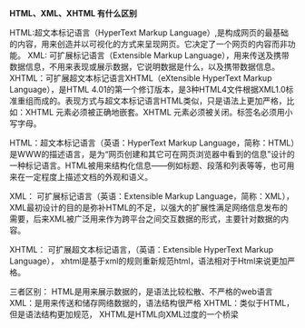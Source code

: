 **HTML、XML、XHTML 有什么区别**

HTML:超文本标记语言（HyperText Markup Language）,是构成网页的最基础的内容，用来创造并以可视化的方式来呈现网页。它决定了一个网页的内容而非功能。
XML: 可扩展标记语言（Extensible Markup Language），用来传送及携带数据信息，不用来表现或展示数据，它说明数据是什么，以及携带数据信息。
XHTML：可扩展超文本标记语言XHTML（eXtensible HyperText Markup Language），是HTML 4.01的第一个修订版本，是3种HTML4文件根据XML1.0标准重组而成的。表现方式与超文本标记语言HTML类似，只是语法上更加严格，比如：XHTML 元素必须被正确地嵌套。XHTML 元素必须被关闭。标签名必须用小写字母。

HTML：超文本标记语言（英语：HyperText Markup Language，简称：HTML）是WWW的描述语言，是为“网页创建和其它可在网页浏览器中看到的信息”设计的一种标记语言。HTML被用来结构化信息——例如标题、段落和列表等等，也可用来在一定程度上描述文档的外观和语义。

XML： 可扩展标记语言（英语：Extensible Markup Language，简称：XML），XML最初设计的目的是弥补HTML的不足，以强大的扩展性满足网络信息发布的需要，后来XML被广泛用来作为跨平台之间交互数据的形式，主要针对数据的内容。

XHTML： 可扩展超文本标记语言，（英语：Extensible HyperText Markup Language）， xhtml是基于xml的规则重新规范html，语法相对于Html来说更加严格。

三者区别：
HTML是用来展示数据的，是语法比较松散、不严格的web语言
XML：是用来传送和储存网络数据的，语法结构很严格
XHTML：类似于HTML，但是语法结构更加规范， XHTML是HTML向XML过度的一个桥梁
